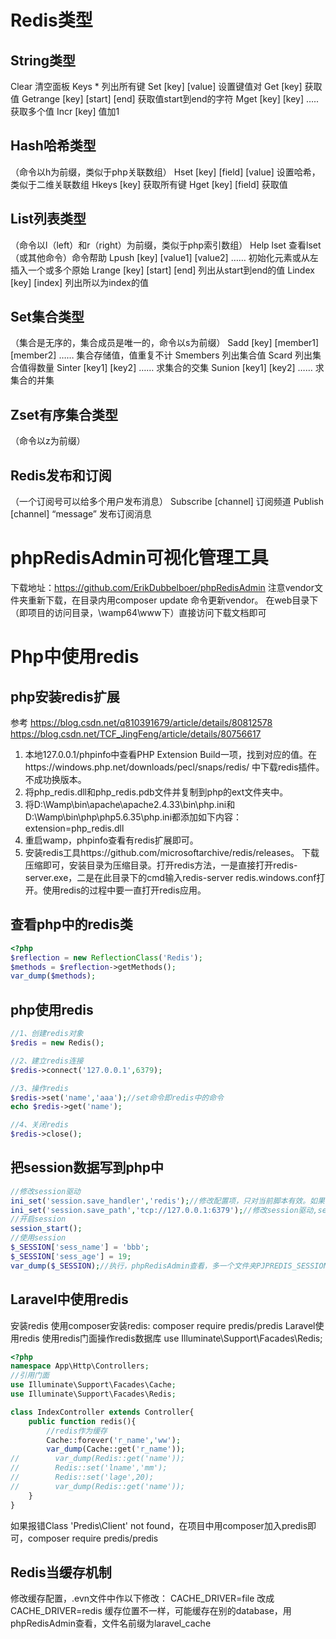 
# Redis类型
## String类型
Clear 清空面板
Keys * 列出所有键
Set [key] [value] 设置键值对
Get [key] 获取值
Getrange [key] [start] [end] 获取值start到end的字符
Mget [key] [key] ….. 获取多个值
Incr [key] 值加1

## Hash哈希类型
（命令以h为前缀，类似于php关联数组）
Hset [key] [field] [value] 设置哈希，类似于二维关联数组
Hkeys [key] 获取所有键
Hget [key] [field] 获取值

## List列表类型
（命令以l（left）和r（right）为前缀，类似于php索引数组）
Help lset 查看lset（或其他命令）命令帮助
Lpush [key] [value1] [value2] …… 初始化元素或从左插入一个或多个原始
Lrange [key] [start] [end]  列出从start到end的值
Lindex [key] [index]  列出所以为index的值

## Set集合类型
（集合是无序的，集合成员是唯一的，命令以s为前缀）
Sadd [key] [member1] [member2] ……  集合存储值，值重复不计
Smembers  列出集合值
Scard  列出集合值得数量
Sinter [key1] [key2] …… 求集合的交集
Sunion [key1] [key2] ……  求集合的并集

## Zset有序集合类型
（命令以z为前缀）


## Redis发布和订阅
（一个订阅号可以给多个用户发布消息）
Subscribe [channel]  订阅频道
Publish [channel] “message”  发布订阅消息


# phpRedisAdmin可视化管理工具
下载地址：https://github.com/ErikDubbelboer/phpRedisAdmin
注意vendor文件夹重新下载，在目录内用composer update 命令更新vendor。
在web目录下（即项目的访问目录，\wamp64\www下）直接访问下载文档即可

# Php中使用redis
## php安装redis扩展
参考
https://blog.csdn.net/q810391679/article/details/80812578
https://blog.csdn.net/TCF_JingFeng/article/details/80756617

1. 本地127.0.0.1/phpinfo中查看PHP Extension Build一项，找到对应的值。在https://windows.php.net/downloads/pecl/snaps/redis/ 中下载redis插件。不成功换版本。
2. 将php_redis.dll和php_redis.pdb文件并复制到php的ext文件夹中。
3. 将D:\Wamp\bin\apache\apache2.4.33\bin\php.ini和D:\Wamp\bin\php\php5.6.35\php.ini都添加如下内容：extension=php_redis.dll
4. 重启wamp，phpinfo查看有redis扩展即可。
5. 安装redis工具https://github.com/microsoftarchive/redis/releases。
下载压缩即可，安装目录为压缩目录。打开redis方法，一是直接打开redis-server.exe，二是在此目录下的cmd输入redis-server redis.windows.conf打开。使用redis的过程中要一直打开redis应用。

## 查看php中的redis类

```php
<?php
$reflection = new ReflectionClass('Redis');
$methods = $reflection->getMethods();
var_dump($methods);
```

## php使用redis
```php
//1、创建redis对象
$redis = new Redis();

//2、建立redis连接
$redis->connect('127.0.0.1',6379);

//3、操作redis
$redis->set('name','aaa');//set命令即redis中的命令
echo $redis->get('name');

//4、关闭redis
$redis->close();
```

## 把session数据写到php中
```php
//修改session驱动
ini_set('session.save_handler','redis');//修改配置项，只对当前脚本有效。如果改php.ini文件，重启服务器即永久有效。
ini_set('session.save_path','tcp://127.0.0.1:6379');//修改session驱动,session储存在当前文件中，在别的文件访问session，要做同样的驱动修改
//开启session
session_start();
//使用session
$_SESSION['sess_name'] = 'bbb';
$_SESSION['sess_age'] = 19;
var_dump($_SESSION);//执行，phpRedisAdmin查看，多一个文件夹PJPREDIS_SESSION
```


## Laravel中使用redis
安装redis
使用composer安装redis: composer require predis/predis
Laravel使用redis
使用redis门面操作redis数据库 use Illuminate\Support\Facades\Redis;
```php
<?php
namespace App\Http\Controllers;
//引用门面
use Illuminate\Support\Facades\Cache;
use Illuminate\Support\Facades\Redis;

class IndexController extends Controller{
    public function redis(){
        //redis作为缓存
        Cache::forever('r_name','ww');
        var_dump(Cache::get('r_name'));
//        var_dump(Redis::get('name'));
//        Redis::set('lname','mm');
//        Redis::set('lage',20);
//        var_dump(Redis::get('name'));
    }
}
```
如果报错Class 'Predis\Client' not found，在项目中用composer加入predis即可，composer require predis/predis

## Redis当缓存机制
 修改缓存配置，.evn文件中作以下修改：
CACHE_DRIVER=file 改成 CACHE_DRIVER=redis
缓存位置不一样，可能缓存在别的database，用phpRedisAdmin查看，文件名前缀为laravel_cache


